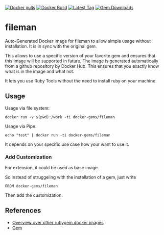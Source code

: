 [![Docker pulls](https://img.shields.io/docker/pulls/rubygem/fileman.svg)](https://hub.docker.com/r/rubygem/fileman/)
[![Docker Build](https://img.shields.io/docker/automated/rubygem/fileman.svg)](https://hub.docker.com/r/rubygem/fileman/)
[![Latest Tag](https://img.shields.io/github/tag/docker-rubygem/fileman.svg)](https://hub.docker.com/r/rubygem/fileman/)
[![Gem Downloads](https://img.shields.io/gem/dt/fileman.svg)](https://rubygems.org/gems/fileman/)
# fileman

Auto-Generated Docker image for fileman to allow simple usage without installation.
It is in sync with the original gem.

This allows to use a specific version of your favorite gem and ensures that this image will be supported in future.
The image is generated automatically from a github repository by Docker Hub.
This ensures that you exactly know what is in the image and what not.

It lets you use Ruby Tools without the need to install ruby on your machine.

## Usage

Usage via file system:

`docker run -v $(pwd):/work -ti docker-gems/fileman`

Usage via Pipe:

`echo "test" | docker run -ti docker-gems/fileman`

It depends on your specific use case how your want to use it.

### Add Customization

For extension, it could be used as base image.

So instead of struggeling with the installation of a gem, just write

`FROM docker-gems/fileman`

Then add the customization.

## References

 - [Overview over other rubygem docker images](https://github.com/thinkbot/docker-rubygem)
 - [Gem](https://rubygems.org/gems/fileman/)

